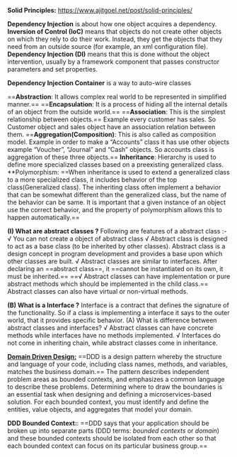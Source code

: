 **Solid Principles:** https://www.ajitgoel.net/post/solid-principles/

**Dependency Injection** is about how one object acquires a dependency.
**Inversion of Control (IoC)** means that objects do not create other objects on which they rely to do their work. Instead, they get the objects that they need from an outside source (for example, an xml configuration file).
**Dependency Injection (DI)** means that this is done without the object intervention, usually by a framework component that passes constructor parameters and set properties.

**Dependency Injection Container** is a way to auto-wire classes

==**Abstraction**: It allows complex real world to be represented in simplified manner.==
==**Encapsulation**: It is a process of hiding all the internal details of an object from the outside world.==
==**Association**: This is the simplest relationship between objects.== Example every customer has sales. So Customer object and sales object have an association relation between them.
==**Aggregation(Composition)**: This is also called as composition model. Example in order to make a “Accounts” class it has use other objects example “Voucher”, “Journal” and “Cash” objects. So accounts class is aggregation of these three objects.==
**Inheritance**: Hierarchy is used to define more specialized classes based on a preexisting generalized class.
**Polymorphism: ==When inheritance is used to extend a generalized class to a more specialized class, it includes behavior of the top class(Generalized class). The inheriting class often implement a behavior that can be somewhat different than the generalized class, but the name of the behavior can be same. It is important that a given instance of an object use the correct behavior, and the property of polymorphism allows this to happen automatically.==

**(I) What are abstract classes ?**
Following are features of a abstract class :-
√ You can not create a object of abstract class
√ Abstract class is designed to act as a base class (to be inherited by other classes). Abstract class is a design concept in program development and provides a base upon which other classes are built.
√ Abstract classes are similar to interfaces. After declaring an ==abstract class==, it ==cannot be instantiated on its own, it must be inherited.==
==√ Abstract classes can have implementation or pure abstract methods which should be implemented in the child class.== 
Abstract classes can also have virtual or non-virtual methods.

**(B) What is a Interface ?**
Interface is a contract that defines the signature of the functionality. So if a class is implementing a interface it says to the outer world, that it provides specific behavior.
(A) What is difference between abstract classes and interfaces?
√ Abstract classes can have concrete methods while interfaces have no methods implemented.
√ Interfaces do not come in inheriting chain, while abstract classes come in inheritance.

**<u>Domain Driven Design:</u>** ==DDD is a design pattern whereby the structure and language of your code, including class names, methods, and variables, matches the business domain.== The pattern describes independent problem areas as bounded contexts, and emphasizes a common language to describe these problems. Determining where to draw the boundaries is an essential task when designing and defining a microservices-based solution. For each bounded context, you must identify and define the entities, value objects, and aggregates that model your domain.

**DDD Bounded Context:**: ==DDD says that your application should be broken up into separate parts (DDD terms: *bounded contexts* or *domain*) and these bounded contexts should be isolated from each other so that each bounded context can focus on its particular business group.==